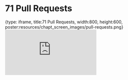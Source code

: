 # 71 Pull Requests
 
{type: iframe, title:71 Pull Requests, width:800, height:600, poster:resources/chapt_screen_images/pull-requests.png}
![](https://datatrail-jhu.github.io/DataTrail/no_toc/pull-requests.html)
 

 
